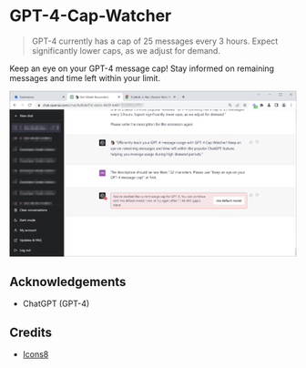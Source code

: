# GPT-4-Cap-Watcher

>GPT-4 currently has a cap of 25 messages every 3 hours. Expect significantly lower caps, as we adjust for demand.

Keep an eye on your GPT-4 message cap! Stay informed on remaining messages and time left within your limit.

![screenshot](./images/chatgpt-gpt-4-cap-chrome.png)

## Acknowledgements

- ChatGPT (GPT-4)

## Credits

- [Icons8](https://icons8.com/icons/set/chatgpt)
